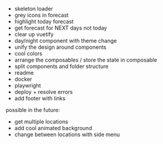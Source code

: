 - skeleton loader
- grey icons in forecast
- highlight today forecast
- get forecast for NEXT days not today
- clear up vuetify
- day/night component with theme change
- unify the design around components
- cool colors
- arrange the composables / store the state in composable
- split components and folder structure
- readme
- docker
- playwright
- deploy + resolve errors
- add footer with links

possible in the future:

- get multiple locations
- add cool animated background
- change between locations with side menu
